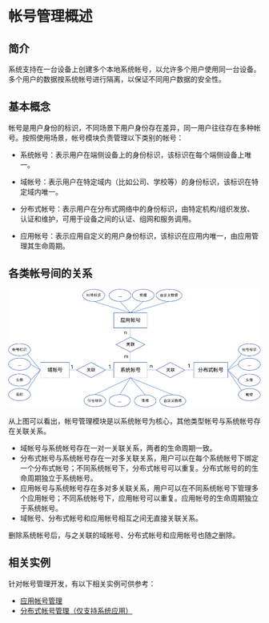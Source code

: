 # 帐号管理概述

## 简介

系统支持在一台设备上创建多个本地系统帐号，以允许多个用户使用同一台设备。多个用户的数据按系统帐号进行隔离，以保证不同用户数据的安全性。

## 基本概念

帐号是用户身份的标识，不同场景下用户身份存在差异，同一用户往往存在多种帐号。按照使用场景，帐号模块负责管理以下类别的帐号：

- 系统帐号：表示用户在端侧设备上的身份标识，该标识在每个端侧设备上唯一。

- 域帐号：表示用户在特定域内（比如公司、学校等）的身份标识，该标识在特定域内唯一。

- 分布式帐号：表示用户在分布式网络中的身份标识，由特定机构/组织发放、认证和维护，可用于设备之间的认证、组网和服务调用。

- 应用帐号：表示应用自定义的用户身份标识，该标识在应用内唯一，由应用管理其生命周期。

## 各类帐号间的关系

![account_er](figures/account_er.png)

从上图可以看出，帐号管理模块是以系统帐号为核心，其他类型帐号与系统帐号存在关联关系。

- 域帐号与系统帐号存在一对一关联关系，两者的生命周期一致。
- 分布式帐号与系统帐号存在一对多关联关系，用户可以在每个系统帐号下绑定一个分布式帐号；不同系统帐号下，分布式帐号可以重复。分布式帐号的的生命周期独立于系统帐号。
- 应用帐号与系统帐号存在多对多关联关系，用户可以在不同系统帐号下管理多个应用帐号；不同系统帐号下，应用帐号可以重复。应用帐号的生命周期独立于系统帐号。
- 域帐号、分布式帐号和应用帐号相互之间无直接关联关系。

删除系统帐号后，与之关联的域帐号、分布式帐号和应用帐号也随之删除。

## 相关实例

针对帐号管理开发，有以下相关实例可供参考：

- [应用帐号管理](https://gitee.com/openharmony/applications_app_samples/tree/OpenHarmony-4.1-Beta1/code/BasicFeature/Security/AppAccountManager)
- [分布式帐号管理（仅支持系统应用）](https://gitee.com/openharmony/applications_app_samples/tree/OpenHarmony-4.1-Beta1/code/SuperFeature/DistributedAppDev/DistributedAccount)
